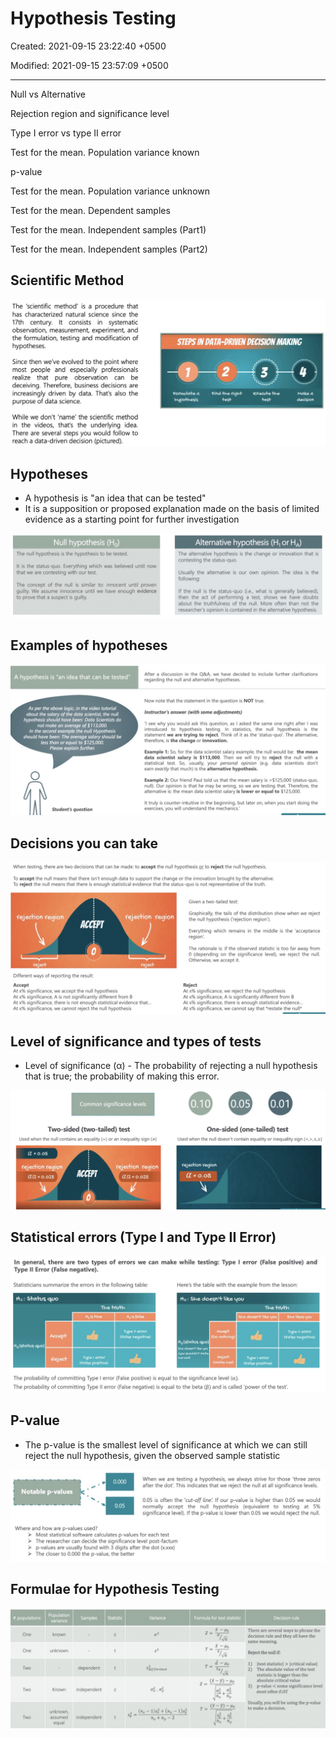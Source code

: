 # Hypothesis Testing

Created: 2021-09-15 23:22:40 +0500

Modified: 2021-09-15 23:57:09 +0500

---

Null vs Alternative

Rejection region and significance level

Type I error vs type II error

Test for the mean. Population variance known

p-value

Test for the mean. Population variance unknown

Test for the mean. Dependent samples

Test for the mean. Independent samples (Part1)

Test for the mean. Independent samples (Part2)
## Scientific Method

![image](media/Hypothesis-Testing-image1.jpg)
## Hypotheses
-   A hypothesis is "an idea that can be tested"
-   It is a supposition or proposed explanation made on the basis of limited evidence as a starting point for further investigation

![image](media/Hypothesis-Testing-image2.jpg)
## Examples of hypotheses

![](media/Hypothesis-Testing-image3.jpg)
## Decisions you can take

![image](media/Hypothesis-Testing-image4.jpg)
## Level of significance and types of tests
-   Level of significance (α) - The probability of rejecting a null hypothesis that is true; the probability of making this error.

![image](media/Hypothesis-Testing-image5.jpg)
## Statistical errors (Type I and Type II Error)

![image](media/Hypothesis-Testing-image6.jpg)
## P-value
-   The p-value is the smallest level of significance at which we can still reject the null hypothesis, given the observed sample statistic

![](media/Hypothesis-Testing-image7.jpg)
## Formulae for Hypothesis Testing

![image](media/Hypothesis-Testing-image8.jpg)
